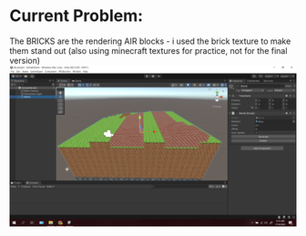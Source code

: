 # Current Problem:

 The BRICKS are the rendering AIR blocks - i used the brick texture to make them stand out (also using minecraft textures for practice, not for the final version)
![alt text](https://github.com/Sunecraftian/My-project/blob/master/Screenshot%20(73).png?raw=true)
